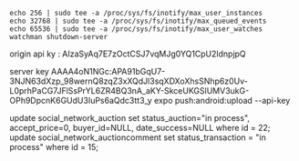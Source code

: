 ```
echo 256 | sudo tee -a /proc/sys/fs/inotify/max_user_instances
echo 32768 | sudo tee -a /proc/sys/fs/inotify/max_queued_events
echo 65536 | sudo tee -a /proc/sys/fs/inotify/max_user_watches
watchman shutdown-server
```

origin api ky : AIzaSyAq7E7zOctCSJ7vqMJg0YQ1CpU2ldnpjpQ

server key AAAA4oN1NGc:APA91bGqU7-3NJN63dXzp_98wernQ8zqZ3xXQdJl3sqXDXoXhsSNhp6z0Uv-L0prhPaCG7JFlSsPrYL6ZR4BQ3nA_aKY-SkceUKGSlUMV3ukG-OPh9DpcnK6GUdU3IuPs6aQdc3tt3_y
expo push:android:upload --api-key <your-token-here>

update social_network_auction set status_auction="in process", accept_price=0, buyer_id=NULL, date_success=NULL where id = 22;
update social_network_auctioncomment set status_transaction = "in process" where id = 15;
